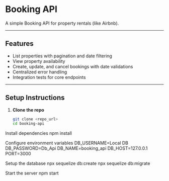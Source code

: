 # Booking API

A simple Booking API for property rentals (like Airbnb).

---

## Features

- List properties with pagination and date filtering  
- View property availability  
- Create, update, and cancel bookings with date validations  
- Centralized error handling  
- Integration tests for core endpoints  

---

## Setup Instructions

1. **Clone the repo**  
   ```bash
   git clone <repo_url>
   cd booking-api


Install dependencies 
npm install

Configure environment variables 
DB_USERNAME=Local DB
DB_PASSWORD=Db_Api
DB_NAME=booking_api
DB_HOST=127.0.0.1
PORT=3000

Setup the database
npx sequelize db:create
npx sequelize db:migrate

Start the server
npm start